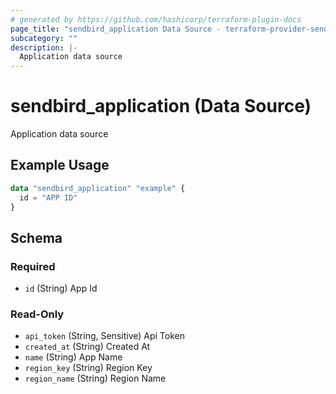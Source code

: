 ```yaml
---
# generated by https://github.com/hashicorp/terraform-plugin-docs
page_title: "sendbird_application Data Source - terraform-provider-sendbird"
subcategory: ""
description: |-
  Application data source
---
```


# sendbird_application (Data Source)

Application data source

## Example Usage

```terraform
data "sendbird_application" "example" {
  id = "APP ID"
}
```

<!-- schema generated by tfplugindocs -->
## Schema

### Required

- `id` (String) App Id

### Read-Only

- `api_token` (String, Sensitive) Api Token
- `created_at` (String) Created At
- `name` (String) App Name
- `region_key` (String) Region Key
- `region_name` (String) Region Name

